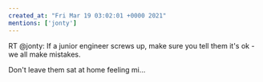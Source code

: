```yaml
---
created_at: "Fri Mar 19 03:02:01 +0000 2021"
mentions: ['jonty']
---
```


RT @jonty: If a junior engineer screws up, make sure you tell them it's ok - we all make mistakes.

Don't leave them sat at home feeling mi…